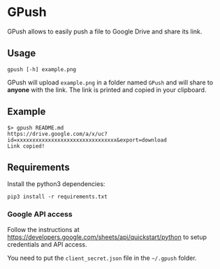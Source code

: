 # GPush

GPush allows to easily push a file to Google Drive and share its link.

## Usage

`gpush [-h] example.png`

GPush will upload `example.png` in a folder named `GPush` and will share to **anyone** with the link. The link is printed and copied in your clipboard.

## Example

```
$> gpush README.md 
https://drive.google.com/a/x/uc?id=xxxxxxxxxxxxxxxxxxxxxxxxxxxxxxxx&export=download
Link copied!
```

## Requirements

Install the python3 dependencies:

`pip3 install -r requirements.txt`


### Google API access

Follow the instructions at https://developers.google.com/sheets/api/quickstart/python to setup credentials and API access.

You need to put the `client_secret.json` file in the `~/.gpush` folder.
